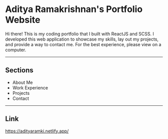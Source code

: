 # Aditya Ramakrishnan's Portfolio Website

Hi there! This is my coding portfolio that I built with ReactJS and SCSS. I developed this web application to showcase my skills, lay out my projects, and provide a way to contact me. For the best experience, please view on a computer.

---
## Sections
- About Me
- Work Experience
- Projects
- Contact
---
## Link
https://adityaramki.netlify.app/



